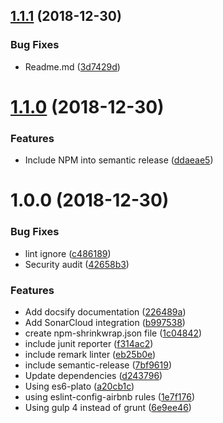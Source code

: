 ## [1.1.1](https://github.com/AbrahamTewa/starter.react/compare/v1.1.0...v1.1.1) (2018-12-30)


### Bug Fixes

* Readme.md ([3d7429d](https://github.com/AbrahamTewa/starter.react/commit/3d7429d))

# [1.1.0](https://github.com/AbrahamTewa/starter.react/compare/v1.0.0...v1.1.0) (2018-12-30)


### Features

* Include NPM into semantic release ([ddaeae5](https://github.com/AbrahamTewa/starter.react/commit/ddaeae5))

# 1.0.0 (2018-12-30)


### Bug Fixes

* lint ignore ([c486189](https://github.com/AbrahamTewa/starter.react/commit/c486189))
* Security audit ([42658b3](https://github.com/AbrahamTewa/starter.react/commit/42658b3))


### Features

* Add docsify documentation ([226489a](https://github.com/AbrahamTewa/starter.react/commit/226489a))
* Add SonarCloud integration ([b997538](https://github.com/AbrahamTewa/starter.react/commit/b997538))
* create npm-shrinkwrap.json file ([1c04842](https://github.com/AbrahamTewa/starter.react/commit/1c04842))
* include junit reporter ([f314ac2](https://github.com/AbrahamTewa/starter.react/commit/f314ac2))
* include remark linter ([eb25b0e](https://github.com/AbrahamTewa/starter.react/commit/eb25b0e))
* include semantic-release ([7bf9619](https://github.com/AbrahamTewa/starter.react/commit/7bf9619))
* Update dependencies ([d243796](https://github.com/AbrahamTewa/starter.react/commit/d243796))
* Using es6-plato ([a20cb1c](https://github.com/AbrahamTewa/starter.react/commit/a20cb1c))
* using eslint-config-airbnb rules ([1e7f176](https://github.com/AbrahamTewa/starter.react/commit/1e7f176))
* Using gulp 4 instead of grunt ([6e9ee46](https://github.com/AbrahamTewa/starter.react/commit/6e9ee46))
